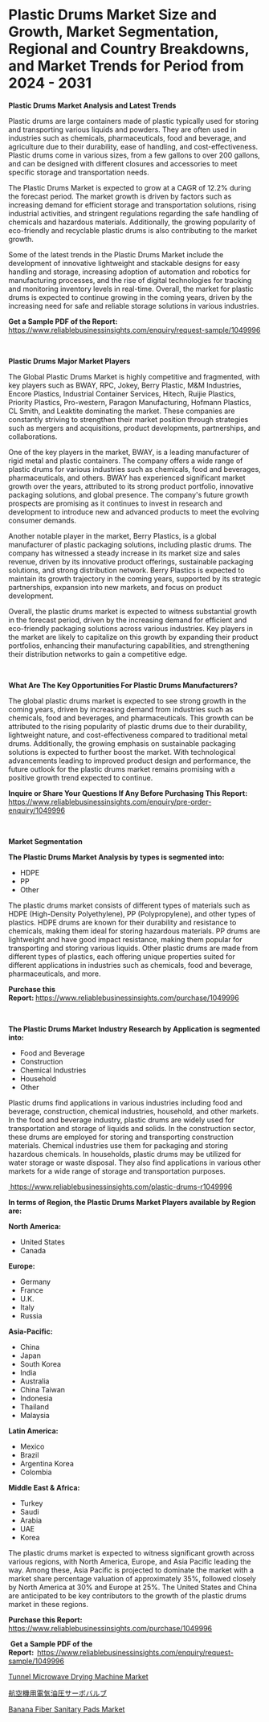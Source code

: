 <p><h1>Plastic Drums Market Size and Growth, Market Segmentation, Regional and Country Breakdowns, and Market Trends for Period from 2024 -  2031</h1></p><p><strong>Plastic Drums Market Analysis and Latest Trends</strong></p>
<p><p>Plastic drums are large containers made of plastic typically used for storing and transporting various liquids and powders. They are often used in industries such as chemicals, pharmaceuticals, food and beverage, and agriculture due to their durability, ease of handling, and cost-effectiveness. Plastic drums come in various sizes, from a few gallons to over 200 gallons, and can be designed with different closures and accessories to meet specific storage and transportation needs.</p><p>The Plastic Drums Market is expected to grow at a CAGR of 12.2% during the forecast period. The market growth is driven by factors such as increasing demand for efficient storage and transportation solutions, rising industrial activities, and stringent regulations regarding the safe handling of chemicals and hazardous materials. Additionally, the growing popularity of eco-friendly and recyclable plastic drums is also contributing to the market growth.</p><p>Some of the latest trends in the Plastic Drums Market include the development of innovative lightweight and stackable designs for easy handling and storage, increasing adoption of automation and robotics for manufacturing processes, and the rise of digital technologies for tracking and monitoring inventory levels in real-time. Overall, the market for plastic drums is expected to continue growing in the coming years, driven by the increasing need for safe and reliable storage solutions in various industries.</p></p>
<p><strong>Get a Sample PDF of the Report:&nbsp;</strong> <a href="https://www.reliablebusinessinsights.com/enquiry/request-sample/1049996">https://www.reliablebusinessinsights.com/enquiry/request-sample/1049996</a></p>
<p>&nbsp;</p>
<p><strong>Plastic Drums Major Market Players</strong></p>
<p><p>The Global Plastic Drums Market is highly competitive and fragmented, with key players such as BWAY, RPC, Jokey, Berry Plastic, M&M Industries, Encore Plastics, Industrial Container Services, Hitech, Ruijie Plastics, Priority Plastics, Pro-western, Paragon Manufacturing, Hofmann Plastics, CL Smith, and Leaktite dominating the market. These companies are constantly striving to strengthen their market position through strategies such as mergers and acquisitions, product developments, partnerships, and collaborations.</p><p>One of the key players in the market, BWAY, is a leading manufacturer of rigid metal and plastic containers. The company offers a wide range of plastic drums for various industries such as chemicals, food and beverages, pharmaceuticals, and others. BWAY has experienced significant market growth over the years, attributed to its strong product portfolio, innovative packaging solutions, and global presence. The company's future growth prospects are promising as it continues to invest in research and development to introduce new and advanced products to meet the evolving consumer demands.</p><p>Another notable player in the market, Berry Plastics, is a global manufacturer of plastic packaging solutions, including plastic drums. The company has witnessed a steady increase in its market size and sales revenue, driven by its innovative product offerings, sustainable packaging solutions, and strong distribution network. Berry Plastics is expected to maintain its growth trajectory in the coming years, supported by its strategic partnerships, expansion into new markets, and focus on product development.</p><p>Overall, the plastic drums market is expected to witness substantial growth in the forecast period, driven by the increasing demand for efficient and eco-friendly packaging solutions across various industries. Key players in the market are likely to capitalize on this growth by expanding their product portfolios, enhancing their manufacturing capabilities, and strengthening their distribution networks to gain a competitive edge.</p></p>
<p>&nbsp;</p>
<p><strong>What Are The Key Opportunities For Plastic Drums Manufacturers?</strong></p>
<p><p>The global plastic drums market is expected to see strong growth in the coming years, driven by increasing demand from industries such as chemicals, food and beverages, and pharmaceuticals. This growth can be attributed to the rising popularity of plastic drums due to their durability, lightweight nature, and cost-effectiveness compared to traditional metal drums. Additionally, the growing emphasis on sustainable packaging solutions is expected to further boost the market. With technological advancements leading to improved product design and performance, the future outlook for the plastic drums market remains promising with a positive growth trend expected to continue.</p></p>
<p><strong>Inquire or Share Your Questions If Any Before Purchasing This Report:</strong> <a href="https://www.reliablebusinessinsights.com/enquiry/pre-order-enquiry/1049996">https://www.reliablebusinessinsights.com/enquiry/pre-order-enquiry/1049996</a></p>
<p>&nbsp;</p>
<p><strong>Market Segmentation</strong></p>
<p><strong>The Plastic Drums Market Analysis by types is segmented into:</strong></p>
<p><ul><li>HDPE</li><li>PP</li><li>Other</li></ul></p>
<p><p>The plastic drums market consists of different types of materials such as HDPE (High-Density Polyethylene), PP (Polypropylene), and other types of plastics. HDPE drums are known for their durability and resistance to chemicals, making them ideal for storing hazardous materials. PP drums are lightweight and have good impact resistance, making them popular for transporting and storing various liquids. Other plastic drums are made from different types of plastics, each offering unique properties suited for different applications in industries such as chemicals, food and beverage, pharmaceuticals, and more.</p></p>
<p><strong>Purchase this Report:&nbsp;</strong><a href="https://www.reliablebusinessinsights.com/purchase/1049996">https://www.reliablebusinessinsights.com/purchase/1049996</a></p>
<p>&nbsp;</p>
<p><strong>The Plastic Drums Market Industry Research by Application is segmented into:</strong></p>
<p><ul><li>Food and Beverage</li><li>Construction</li><li>Chemical Industries</li><li>Household</li><li>Other</li></ul></p>
<p><p>Plastic drums find applications in various industries including food and beverage, construction, chemical industries, household, and other markets. In the food and beverage industry, plastic drums are widely used for transportation and storage of liquids and solids. In the construction sector, these drums are employed for storing and transporting construction materials. Chemical industries use them for packaging and storing hazardous chemicals. In households, plastic drums may be utilized for water storage or waste disposal. They also find applications in various other markets for a wide range of storage and transportation purposes.</p></p>
<p><a href="https://www.reliablebusinessinsights.com/plastic-drums-r1049996">&nbsp;https://www.reliablebusinessinsights.com/plastic-drums-r1049996</a></p>
<p><strong>In terms of Region, the Plastic Drums Market Players available by Region are:</strong></p>
<p>
    <p> <strong> North America: </strong>
        <ul>
            <li>United States</li>
            <li>Canada</li>
        </ul>
        </p> 
    <p> <strong> Europe: </strong>
        <ul>
            <li>Germany</li>
            <li>France</li>
            <li>U.K.</li>
            <li>Italy</li>
            <li>Russia</li>
        </ul>
        </p> 
    <p> <strong> Asia-Pacific: </strong>
        <ul>
            <li>China</li>
            <li>Japan</li>
            <li>South Korea</li>
            <li>India</li>
            <li>Australia</li>
            <li>China Taiwan</li>
            <li>Indonesia</li>
            <li>Thailand</li>
            <li>Malaysia</li>
        </ul>
        </p> 
    <p> <strong> Latin America: </strong>
        <ul>
            <li>Mexico</li>
            <li>Brazil</li>
            <li>Argentina Korea</li>
            <li>Colombia</li>
        </ul>
        </p> 
    <p> <strong> Middle East & Africa: </strong>
        <ul>
            <li>Turkey</li>
            <li>Saudi</li>
            <li>Arabia</li>
            <li>UAE</li>
            <li>Korea</li>
        </ul>
    </p>
    </p>
<p><p>The plastic drums market is expected to witness significant growth across various regions, with North America, Europe, and Asia Pacific leading the way. Among these, Asia Pacific is projected to dominate the market with a market share percentage valuation of approximately 35%, followed closely by North America at 30% and Europe at 25%. The United States and China are anticipated to be key contributors to the growth of the plastic drums market in these regions.</p></p>
<p><strong>Purchase this Report: </strong><a href="https://www.reliablebusinessinsights.com/purchase/1049996">https://www.reliablebusinessinsights.com/purchase/1049996</a></p>
<p>&nbsp;<strong>Get a Sample PDF of the Report:&nbsp;&nbsp;</strong><a href="https://www.reliablebusinessinsights.com/enquiry/request-sample/1049996">https://www.reliablebusinessinsights.com/enquiry/request-sample/1049996</a></p>
<p><strong></strong></p>
<p><p><a href="https://view.publitas.com/reportprime-1/tunnel-microwave-drying-machine-market-forecasts-market-trends-and-impact-analysis-2024-2031/">Tunnel Microwave Drying Machine Market</a></p><p><a href="https://github.com/CarlieShields/Market-Research-Report-List-1/blob/main/6506990141577.md">航空機用電気油圧サーボバルブ</a></p><p><a href="https://github.com/juniordelafrance/Market-Research-Report-List-3/blob/main/banana-fiber-sanitary-pads-market.md">Banana Fiber Sanitary Pads Market</a></p></p>
